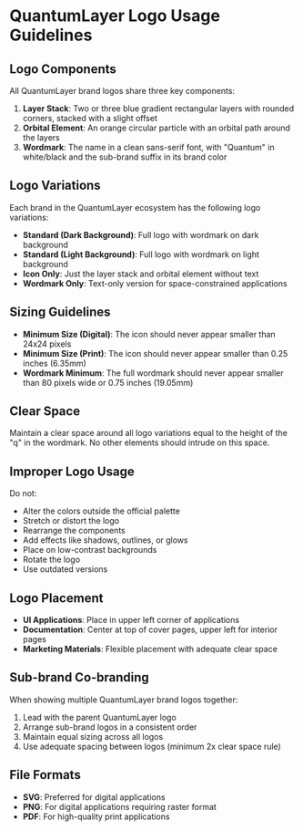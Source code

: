 # QuantumLayer Logo Usage Guidelines

## Logo Components

All QuantumLayer brand logos share three key components:

1. **Layer Stack**: Two or three blue gradient rectangular layers with rounded corners, stacked with a slight offset
2. **Orbital Element**: An orange circular particle with an orbital path around the layers
3. **Wordmark**: The name in a clean sans-serif font, with "Quantum" in white/black and the sub-brand suffix in its brand color

## Logo Variations

Each brand in the QuantumLayer ecosystem has the following logo variations:

- **Standard (Dark Background)**: Full logo with wordmark on dark background
- **Standard (Light Background)**: Full logo with wordmark on light background
- **Icon Only**: Just the layer stack and orbital element without text
- **Wordmark Only**: Text-only version for space-constrained applications

## Sizing Guidelines

- **Minimum Size (Digital)**: The icon should never appear smaller than 24x24 pixels
- **Minimum Size (Print)**: The icon should never appear smaller than 0.25 inches (6.35mm)
- **Wordmark Minimum**: The full wordmark should never appear smaller than 80 pixels wide or 0.75 inches (19.05mm)

## Clear Space

Maintain a clear space around all logo variations equal to the height of the "q" in the wordmark. No other elements should intrude on this space.

## Improper Logo Usage

Do not:
- Alter the colors outside the official palette
- Stretch or distort the logo
- Rearrange the components
- Add effects like shadows, outlines, or glows
- Place on low-contrast backgrounds
- Rotate the logo
- Use outdated versions

## Logo Placement

- **UI Applications**: Place in upper left corner of applications
- **Documentation**: Center at top of cover pages, upper left for interior pages
- **Marketing Materials**: Flexible placement with adequate clear space

## Sub-brand Co-branding

When showing multiple QuantumLayer brand logos together:

1. Lead with the parent QuantumLayer logo
2. Arrange sub-brand logos in a consistent order
3. Maintain equal sizing across all logos
4. Use adequate spacing between logos (minimum 2x clear space rule)

## File Formats

- **SVG**: Preferred for digital applications
- **PNG**: For digital applications requiring raster format
- **PDF**: For high-quality print applications